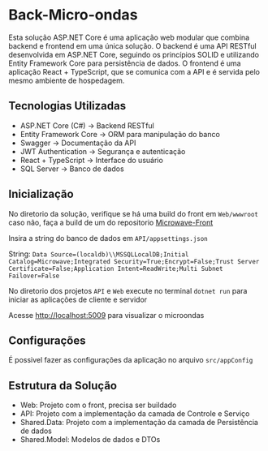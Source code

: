 ﻿# Back-Micro-ondas
Esta solução ASP.NET Core é uma aplicação web modular que combina backend e frontend em uma única solução.
O backend é uma API RESTful desenvolvida em ASP.NET Core, seguindo os princípios SOLID e utilizando Entity Framework Core para persistência de dados.
O frontend é uma aplicação React + TypeScript, que se comunica com a API e é servida pelo mesmo ambiente de hospedagem.

## Tecnologias Utilizadas

- ASP.NET Core (C#) → Backend RESTful
- Entity Framework Core → ORM para manipulação do banco
- Swagger → Documentação da API 
- JWT Authentication → Segurança e autenticação
- React + TypeScript → Interface do usuário
- SQL Server → Banco de dados

## Inicialização
No diretorio da solução, verifique se há uma build do front em `Web/wwwroot` caso não, faça a build de um do repositorio [Microwave-Front]([Microwave-Front](https://github.com/italogvss/Microwave-front))

Insira a string do banco de dados em `API/appsettings.json`

String: `Data Source=(localdb)\\MSSQLLocalDB;Initial Catalog=Microwave;Integrated Security=True;Encrypt=False;Trust Server Certificate=False;Application Intent=ReadWrite;Multi Subnet Failover=False`

No diretorio dos projetos `API` e `Web` execute no terminal `dotnet run` para iniciar as aplicações de cliente e servidor


Acesse  [http://localhost:5009](http://localhost:5009) para visualizar o microondas

## Configurações

É possivel fazer as configurações da aplicação no arquivo 
`src/appConfig`

## Estrutura da Solução

- Web: Projeto com o front, precisa ser buildado
- API: Projeto com a implementação da camada de Controle e Serviço
- Shared.Data: Projeto com a implementação da camada de Persistência de dados
- Shared.Model: Modelos de dados e DTOs
